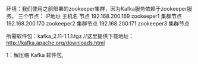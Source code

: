 环境：我们使用之前部署的zookeeper集群，因为Kafka服务依赖于zookeeper服务。
三个节点： IP地址		主机名			节点
	192.168.200.169		zookeeper1		集群节点
	192.168.200.170		zookeeper2		集群节点
	192.168.200.171		zookeeper3		集群节点

所需软件包：kafka_2.11-1.1.1.tgz		//这里提供下载地址：http://kafka.apache.org/downloads.html

1：解压缩 Kafka 软件包,